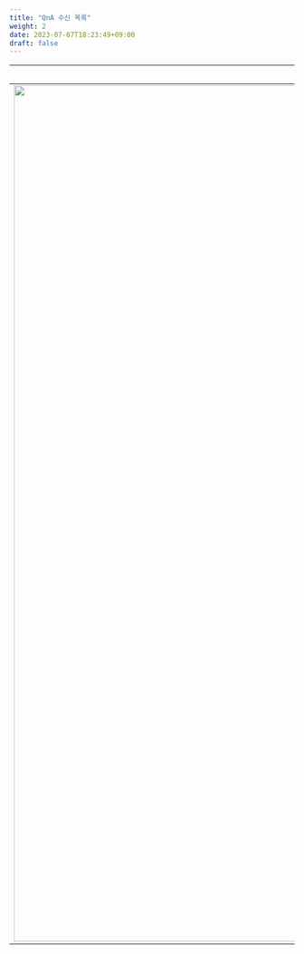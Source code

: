 ```yaml
---
title: "QnA 수신 목록"
weight: 2
date: 2023-07-07T18:23:49+09:00
draft: false
---
```


| SKPACK홈페이지 상단 서브메뉴바 | 설명 |
  |:---:|:---:|
|<img width="1512" alt="스크린샷 2023-07-07 오후 5 23 49" src="https://github.com/rlagks26/Admin-Page-Manual/assets/111618686/873326b1-72ac-4736-a7a2-6cf5cb16285b">|<li>SKPACK 홈페이지 세로열 서브메뉴바 수정 메뉴입니다. <li> SKPACK 홈페이지의 실제 수정되는 부분의 이미지 입니다.|

